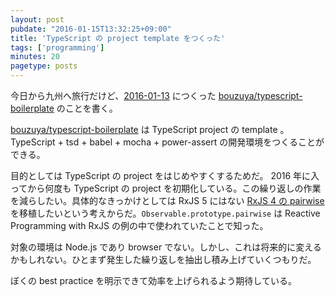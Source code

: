 ```yaml
---
layout: post
pubdate: "2016-01-15T13:32:25+09:00"
title: 'TypeScript の project template をつくった'
tags: ['programming']
minutes: 20
pagetype: posts
---
```

今日から九州へ旅行だけど、[2016-01-13][] につくった [bouzuya/typescript-boilerplate][] のことを書く。

[bouzuya/typescript-boilerplate][] は TypeScript project の template 。TypeScript + tsd + babel + mocha + power-assert の開発環境をつくることができる。

目的としては TypeScript の project をはじめやすくするためだ。 2016 年に入ってから何度も TypeScript の project を初期化している。この繰り返しの作業を減らしたい。具体的なきっかけとしては RxJS 5 にはない [RxJS 4 の pairwise](https://github.com/Reactive-Extensions/RxJS/blob/v4.0.7/src/core/linq/observable/pairwise.js)  を移植したいという考えからだ。`Observable.prototype.pairwise` は Reactive Programming with RxJS の例の中で使われていたことで知った。

対象の環境は Node.js であり browser でない。しかし、これは将来的に変えるかもしれない。ひとまず発生した繰り返しを抽出し積み上げていくつもりだ。

ぼくの best practice を明示できて効率を上げられるよう期待している。

[2016-01-13]: http://blog.bouzuya.net/2016/01/13/
[bouzuya/typescript-boilerplate]: https://github.com/bouzuya/typescript-boilerplate
